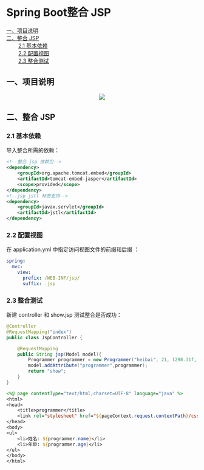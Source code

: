 # Spring Boot整合 JSP

<nav>
<a href="#一项目说明">一、项目说明</a><br/>
<a href="#二整合-JSP">二、整合 JSP</a><br/>
&nbsp;&nbsp;&nbsp;&nbsp;&nbsp;&nbsp;&nbsp;&nbsp;<a href="#21-基本依赖">2.1 基本依赖</a><br/>
&nbsp;&nbsp;&nbsp;&nbsp;&nbsp;&nbsp;&nbsp;&nbsp;<a href="#22-配置视图">2.2 配置视图</a><br/>
&nbsp;&nbsp;&nbsp;&nbsp;&nbsp;&nbsp;&nbsp;&nbsp;<a href="#23--整合测试">2.3  整合测试</a><br/>
</nav>

## 一、项目说明

<div align="center"> <img src="https://gitee.com/heibaiying/spring-samples-for-all/raw/master/pictures/spring-boot-jsp.png"/> </div>


## 二、整合 JSP

### 2.1 基本依赖

导入整合所需的依赖：

```xml
<!--整合 jsp 依赖包-->
<dependency>
    <groupId>org.apache.tomcat.embed</groupId>
    <artifactId>tomcat-embed-jasper</artifactId>
    <scope>provided</scope>
</dependency>
<!--jsp jstl 标签支持-->
<dependency>
    <groupId>javax.servlet</groupId>
    <artifactId>jstl</artifactId>
</dependency>
```

### 2.2 配置视图

在 application.yml 中指定访问视图文件的前缀和后缀 ：

```yml
spring:
  mvc:
    view:
      prefix: /WEB-INF/jsp/
      suffix: .jsp
```

### 2.3  整合测试

新建 controller 和 show.jsp 测试整合是否成功：

```java
@Controller
@RequestMapping("index")
public class JspController {

    @RequestMapping
    public String jsp(Model model){
        Programmer programmer = new Programmer("heibai", 21, 1298.31f, LocalDate.now());
        model.addAttribute("programmer",programmer);
        return "show";
    }
}
```

```jsp
<%@ page contentType="text/html;charset=UTF-8" language="java" %>
<html>
<head>
    <title>programmer</title>
    <link rel="stylesheet" href="${pageContext.request.contextPath}/css/show.css">
</head>
<body>
<ul>
    <li>姓名: ${programmer.name}</li>
    <li>年龄: ${programmer.age}</li>
</ul>
</body>
</html>
```

